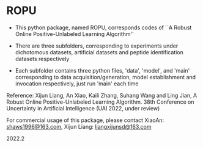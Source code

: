 # ROPU
* This python package, named ROPU, corresponds codes of  ``A Robust Online
  Positive-Unlabeled Learning Algorithm''

* There are three subfolders, corresponding to experiments under dichotomous datasets, artificial datasets and peptide identification datasets respectively

* Each subfolder contains three python files, 'data', 'model', and 'main' corresponding to data acquisition/generation, model establishment and invocation respectively, just run 'main' each time

Reference:
  Xijun Liang, An Xiao, Kaili Zhang, Suhang Wang and Ling Jian, A Robust Online Positive-Unlabeled Learning Algorithm. 
  38th Conference on Uncertainty in Artificial Intelligence (UAI 2022, under review)

 For commercial usage of this package, please contact  XiaoAn: shaws1996@163.com,    Xijun Liang:  liangxijunsd@163.com

2022.2




 
  
